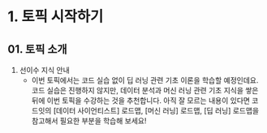 #  1. 토픽 시작하기
## 01. 토픽 소개
1. 선이수 지식 안내
    - 이번 토픽에서는 코드 실습 없이 딥 러닝 관련 기초 이론을 학습할 예정인데요. 코드 실습은 진행하지 않지만, 데이터 분석과 머신 러닝 관련 기초 지식을 쌓은 뒤에 이번 토픽을 수강하는 것을 추천합니다. 아직 잘 모르는 내용이 있다면 코드잇의 [데이터 사이언티스트] 로드맵, [머신 러닝] 로드맵, [딥 러닝] 로드맵을 참고해서 필요한 부분을 학습해 보세요!




